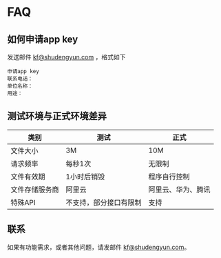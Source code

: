 # FAQ



## 如何申请app key 

发送邮件 kf@shudengyun.com ，格式如下

```
申请app key 
联系电话：
单位名称：
用途：
```


## 测试环境与正式环境差异

| 类别 | 测试 | 正式 |
| --- | --- | --- |
| 文件大小 | 3M | 10M |
| 请求频率 | 每秒1次 | 无限制 |
| 文件有效期 | 1小时后销毁 | 程序自行控制 |
| 文件存储服务商 | 阿里云 | 阿里云、华为、腾讯 |
| 特殊API | 不支持，部分接口有限制 | 支持 |



## 联系

如果有功能需求，或者其他问题，请发邮件 kf@shudengyun.com。 